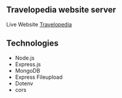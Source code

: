 ## Travelopedia website server

Live Website [Travelopedia](https://travel-agency-cc802.web.app/)

## Technologies

- Node.js
- Express.js
- MongoDB
- Express Fileupload
- Dotenv
- cors
